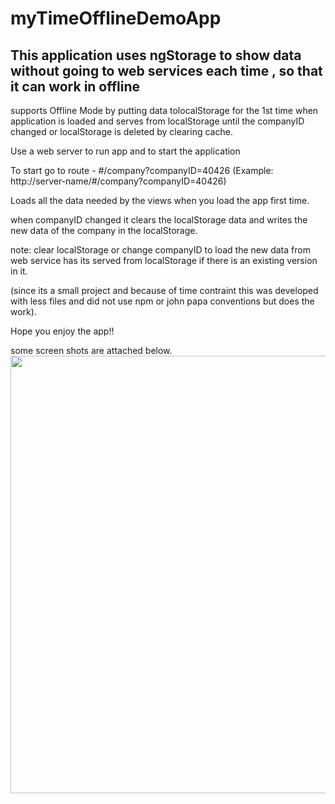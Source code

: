 # myTimeOfflineDemoApp

This application uses ngStorage to show data without going to web services each time , so that it can work in offline
-----
supports Offline Mode by putting data tolocalStorage for the 1st time when application is loaded and serves from localStorage until the companyID changed or localStorage is deleted by clearing cache.

Use a web server to run app and to start the application

To start go to route - #/company?companyID=40426   (Example: http://server-name/#/company?companyID=40426)

Loads all the data needed by the views when you load the app first time.

when companyID changed it clears the localStorage data and writes the new data of the company in the localStorage.

note: clear localStorage or change companyID to load the new data from web service has its served from localStorage if there is an existing version in it.


(since its a small project and because of time contraint this was developed with less files and did not use npm or john papa conventions but does the work).

Hope you enjoy the app!!

some screen shots are attached below.
<br>
<image height="700" src="" />


